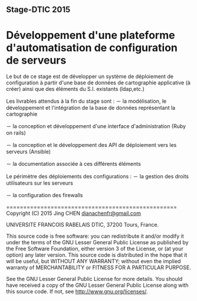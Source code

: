 Stage-DTIC 2015
----------
Développement d'une plateforme d'automatisation de configuration de serveurs
=============================================================================
Le but de ce stage est de développer un système de déploiement de configuration à partir d'une base de données de cartographie applicative (à créer) ainsi que des éléments du S.I. existants (ldap,etc.)

Les livrables attendus à la fin du stage sont :
－ la modélisation, le développement et l'intégration de la base de données représentant la cartographie

－ la conception et développement d'une interface d'administration (Ruby on rails)

－ la conception et le développement des API de déploiement vers les serveurs (Ansible)

－ la documentation associée à ces différents éléments

Le périmètre des déploiements des configurations :
－ la gestion des droits utilisateurs sur les serveurs

－ la configuration des firewalls

==================================================
Copyright (C) 2015 Jing CHEN dianachenfr@gmail.com

UNIVERSITE FRANCOIS RABELAIS DTIC, 37200 Tours, France.

This source code is free software: you can redistribute it and/or modify it under the terms of the GNU Lesser General Public License as published by the Free Software Foundation, either version 3 of the License, or (at your option) any later version. This source code is distributed in the hope that it will be useful, but WITHOUT ANY WARRANTY; without even the implied warranty of MERCHANTABILITY or FITNESS FOR A PARTICULAR PURPOSE.

See the GNU Lesser General Public License for more details. You should have received a copy of the GNU Lesser General Public License along with this source code. If not, see http://www.gnu.org/licenses/.
